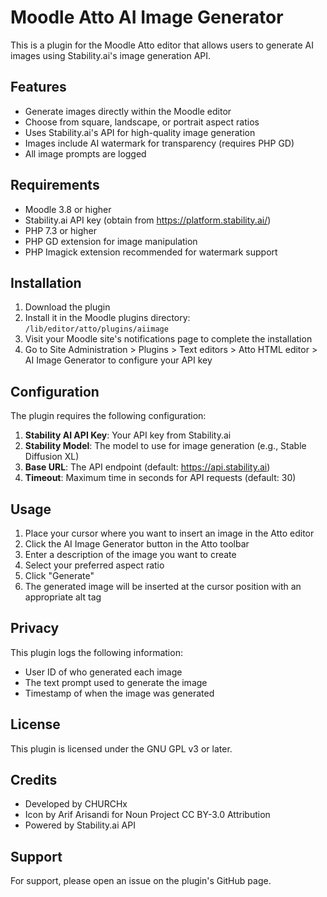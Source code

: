# Moodle Atto AI Image Generator

This is a plugin for the Moodle Atto editor that allows users to generate AI images using Stability.ai's image generation API.

## Features

- Generate images directly within the Moodle editor
- Choose from square, landscape, or portrait aspect ratios
- Uses Stability.ai's API for high-quality image generation
- Images include AI watermark for transparency (requires PHP GD)
- All image prompts are logged

## Requirements

- Moodle 3.8 or higher
- Stability.ai API key (obtain from https://platform.stability.ai/)
- PHP 7.3 or higher
- PHP GD extension for image manipulation
- PHP Imagick extension recommended for watermark support

## Installation

1. Download the plugin
2. Install it in the Moodle plugins directory: `/lib/editor/atto/plugins/aiimage`
3. Visit your Moodle site's notifications page to complete the installation
4. Go to Site Administration > Plugins > Text editors > Atto HTML editor > AI Image Generator to configure your API key

## Configuration

The plugin requires the following configuration:

1. **Stability AI API Key**: Your API key from Stability.ai
2. **Stability Model**: The model to use for image generation (e.g., Stable Diffusion XL)
3. **Base URL**: The API endpoint (default: https://api.stability.ai)
4. **Timeout**: Maximum time in seconds for API requests (default: 30)

## Usage

1. Place your cursor where you want to insert an image in the Atto editor
2. Click the AI Image Generator button in the Atto toolbar
3. Enter a description of the image you want to create
4. Select your preferred aspect ratio
5. Click "Generate"
6. The generated image will be inserted at the cursor position with an appropriate alt tag

## Privacy

This plugin logs the following information:
- User ID of who generated each image
- The text prompt used to generate the image
- Timestamp of when the image was generated

## License

This plugin is licensed under the GNU GPL v3 or later.

## Credits

- Developed by CHURCHx
- Icon by Arif Arisandi for Noun Project CC BY-3.0 Attribution
- Powered by Stability.ai API

## Support

For support, please open an issue on the plugin's GitHub page. 